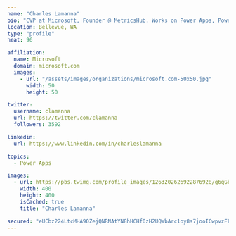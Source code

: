 ```yaml
---
name: "Charles Lamanna"
bio: "CVP at Microsoft, Founder @ MetricsHub. Works on Power Apps, Power Automate, Power Virtual Agent, Common Data Service and Dynamics 365."
location: Bellevue, WA
type: "profile"
heat: 96

affiliation:
  name: Microsoft
  domain: microsoft.com
  images:
    - url: "/assets/images/organizations/microsoft.com-50x50.jpg"
      width: 50
      height: 50

twitter:
  username: clamanna
  url: https://twitter.com/clamanna
  followers: 3592

linkedin:
  url: https://www.linkedin.com/in/charleslamanna

topics:
  - Power Apps

images:
  - url: https://pbs.twimg.com/profile_images/1263202626922876928/g6qGbHZ-_400x400.jpg
    width: 400
    height: 400
    isCached: true
    title: "Charles Lamanna"

secured: "eUCbz224LtcMHA90ZejQNRNAtYN8hHCHf0zH2UQWbArc1oy8s7jooICwpvzFFtySFiYWmGp/J47luvURlkL3RJTkT2wLVbSaxAQ2zMLpeD2OS40qUtQiGI/wLZ2yUq8I+m7MwqyAWLs6XXwDJXF8r7RT0ldBzSx45U8GEGS8nihkgqhZgFoSl2LYFiTSMjmvabDtSG7gxBg/VL1zsnSF9hc4CLNLH6aA84kaLzno+NBo5k/bARFKtsOuFvIlr2X6im0/dK2u8//R3nH+k/25aiHrZ9ttuWnU1yjTBOnWY+Y5PCDPk+RHzkUJMcHE0J9B8xIp5v2gOUPCl5U9ssXItVHx8rZDNGPRH6blfBxBpkIigFRSfMqKWnYCvC8AeueyoHD/VXy0SY2zcUQXyo3Cou1QZhlmxQtaU8tjQcyEY1Y=;i7OkfhDgxPUiX/A0y2UPqg=="
---
```


